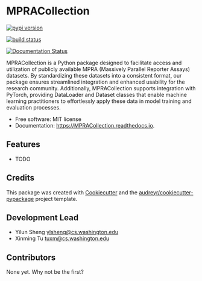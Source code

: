 # MPRACollection

[![pypi version](https://img.shields.io/pypi/v/MPRACollection.svg)](https://pypi.python.org/pypi/MPRACollection)

[![build status](https://img.shields.io/travis/simon1727/MPRACollection.svg)](https://travis-ci.com/simon1727/MPRACollection)

[![Documentation Status](https://readthedocs.org/projects/mpracollection/badge/?version=latest)](https://mpracollection.readthedocs.io/en/latest/?badge=latest)

MPRACollection is a Python package designed to facilitate access and utilization of publicly available MPRA (Massively Parallel Reporter Assays) datasets. By standardizing these datasets into a consistent format, our package ensures streamlined integration and enhanced usability for the research community. Additionally, MPRACollection supports integration with PyTorch, providing DataLoader and Dataset classes that enable machine learning practitioners to effortlessly apply these data in model training and evaluation processes.

- Free software: MIT license
- Documentation: https://MPRACollection.readthedocs.io.

## Features

- TODO

## Credits

This package was created with [Cookiecutter](https://github.com/audreyr/cookiecutter) and the [audreyr/cookiecutter-pypackage](https://github.com/audreyr/cookiecutter-pypackage) project template.

## Development Lead

- Yilun Sheng <ylsheng@cs.washington.edu>
- Xinming Tu <tuxm@cs.washington.edu>

## Contributors

None yet. Why not be the first?